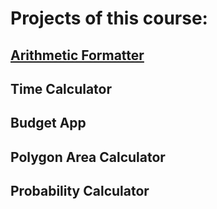 # Projects of this course:

## [Arithmetic Formatter](https://replit.com/@FacuJulia/boilerplate-arithmetic-formatter#arithmetic_arranger.py)
## Time Calculator	
## Budget App	
## Polygon Area Calculator	
## Probability Calculator
